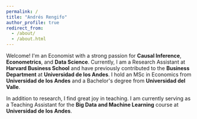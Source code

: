 ```yaml
---
permalink: /
title: "Andrés Rengifo"
author_profile: true
redirect_from: 
  - /about/
  - /about.html
---
```





Welcome! I'm an Economist with a strong passion for **Causal Inference**, **Econometrics**, and **Data Science**. Currently, I am a Research Assistant at **Harvard Business School** and have previously contributed to the **Business Department** at **Universidad de los Andes**. I hold an MSc in Economics from **Universidad de los Andes** and a Bachelor's degree from **Universidad del Valle**.

In addition to research, I find great joy in teaching. I am currently serving as a Teaching Assistant for the **Big Data and Machine Learning** course at **Universidad de los Andes**.

